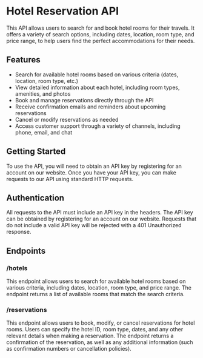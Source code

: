 # Hotel Reservation API

This API allows users to search for and book hotel rooms for their travels. It offers a variety of search options, including dates, location, room type, and price range, to help users find the perfect accommodations for their needs.

## Features

- Search for available hotel rooms based on various criteria (dates, location, room type, etc.)
- View detailed information about each hotel, including room types, amenities, and photos
- Book and manage reservations directly through the API
- Receive confirmation emails and reminders about upcoming reservations
- Cancel or modify reservations as needed
- Access customer support through a variety of channels, including phone, email, and chat

## Getting Started

To use the API, you will need to obtain an API key by registering for an account on our website. Once you have your API key, you can make requests to our API using standard HTTP requests.

## Authentication

All requests to the API must include an API key in the headers. The API key can be obtained by registering for an account on our website. Requests that do not include a valid API key will be rejected with a 401 Unauthorized response.

## Endpoints

### /hotels

This endpoint allows users to search for available hotel rooms based on various criteria, including dates, location, room type, and price range. The endpoint returns a list of available rooms that match the search criteria.

### /reservations

This endpoint allows users to book, modify, or cancel reservations for hotel rooms. Users can specify the hotel ID, room type, dates, and any other relevant details when making a reservation. The endpoint returns a confirmation of the reservation, as well as any additional information (such as confirmation numbers or cancellation policies).


